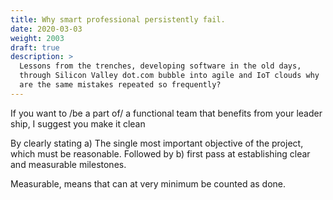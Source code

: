 ```yaml
---
title: Why smart professional persistently fail.
date: 2020-03-03
weight: 2003
draft: true
description: >
  Lessons from the trenches, developing software in the old days,
  through Silicon Valley dot.com bubble into agile and IoT clouds why
  are the same mistakes repeated so frequently?
---
```


If you want to /be a part of/ a functional team that benefits from
your leader ship, I suggest you make it clean


By clearly stating a) The single most important objective of the
project, which must be reasonable. Followed by b) first pass at establishing clear
and measurable milestones.

Measurable, means that can at very minimum be counted as done.


